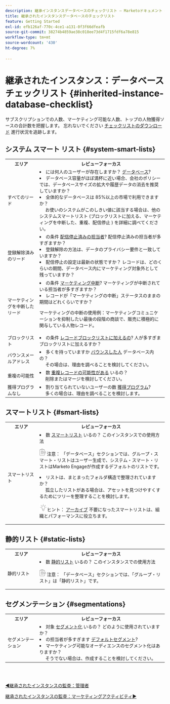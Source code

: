```yaml
---
description: 継承インスタンスデータベースのチェックリスト — Marketoドキュメント — 製品ドキュメント
title: 継承されたインスタンスデータベースのチェックリスト
feature: Getting Started
exl-id: efb126af-770c-4ce1-a131-0f3f66dfeafb
source-git-commit: 38274b4859ae38c018ee73d4f1715fdf6a78e815
workflow-type: tm+mt
source-wordcount: '430'
ht-degree: 7%

---
```


# 継承されたインスタンス：データベースチェックリスト {#inherited-instance-database-checklist}

サブスクリプションでの人数、マーケティング可能な人数、トップの人物獲得ソースの合計数を把握します。 忘れないでください [チェックリストのダウンロード](/help/marketo/getting-started/inheriting-a-marketo-engage-instance/assets/adobe-marketo-engage-inherited-instance-admin-checklist.xlsx) 進行状況を追跡します。

## システム スマート リスト {#system-smart-lists}

<table style="table-layout:auto"> 
 <tbody> 
  <tr> 
   <th style="width:20%">エリア</th> 
   <th>レビューフォーカス</th>
  </tr> 
  <tr> 
   <td>すべてのリード</td> 
   <td><li>には何人のユーザーが存在しますか？ <a href="/help/marketo/product-docs/core-marketo-concepts/smart-lists-and-static-lists/managing-people-in-smart-lists/database-dashboard.md" target="_blank">データベース</a>?</li>
<li>データベース容量がほぼ満杯に近い場合、会社のポリシーでは、データベースサイズの拡大や履歴データの消去を推奨していますか？</li>
<li>全体的なデータベースは 85%以上の市場で利用できますか？ 
<br/>     お使いのシステムがこのしきい値に該当する場合は、他のシステムスマートリスト (ブロックリストに加える、マーケティングを中断した、重複、配信停止 ) を詳細に調べてください。</li></td>
  </tr>
  <tr> 
   <td>登録解除済みのリード</td> 
   <td><li>の条件 <a href="/help/marketo/product-docs/email-marketing/deliverability/understanding-unsubscribe.md#marketing-suspended" target="_blank">配信停止済みの担当者</a>? 配信停止済みの担当者が多すぎますか？</li>
<li>登録解除の方法は、データのプライバシー要件と一致していますか？</li>
<li>配信停止の設定は最新の状態ですか？ レコードは、どのくらいの期間、データベース内にマーケティング対象外として残っていますか？</li></td>
  </tr>
  <tr> 
   <td>マーケティングを中断したリード</td> 
   <td><li>の条件 <a href="/help/marketo/product-docs/email-marketing/deliverability/durable-unsubscribe.md#marketing-suspended" target="_blank">マーケティング中断</a>? マーケティングが中断されている担当者が多すぎますか？</li>
<li>レコードが「マーケティングの中断」ステータスのままの期間はどれくらいですか？</li>
<p>マーケティングの中断の使用例：マーケティングコミュニケーションを抑制したい最後の段階の商談で、販売に積極的に関与している人物レコード。</td>
  </tr>
   <tr> 
   <td>ブロックリスト</td> 
   <td><li>の条件 <a href="/help/marketo/product-docs/core-marketo-concepts/smart-lists-and-static-lists/managing-people-in-smart-lists/add-person-to-blocklist.md" target="_blank">レコードブロックリストに加えるの</a>? 人が多すぎまブロックリストに加えるすか？</li></td>
  </tr>
  <tr> 
   <td>バウンスメールアドレス</td> 
   <td><li>多くを持っていますか <a href="/help/marketo/product-docs/email-marketing/deliverability/hard-and-soft-bounces-in-email.md" target="_blank">バウンスした人</a> データベース内の？
   <br/>     その場合は、理由を調べることを検討してください。</li></td></li></td>
  </tr>
  <tr> 
   <td>重複の可能性</td> 
   <td><li>数 <a href="/help/marketo/product-docs/core-marketo-concepts/smart-lists-and-static-lists/managing-people-in-smart-lists/find-and-merge-duplicate-people.md" target="_blank">重複レコードの可能性がある</a> いるの？
   <br/>     削除またはマージを検討してください。</li></td>
  </tr>
   <tr> 
   <td>獲得プログラムなし</td> 
   <td><li>割り当てられていないユーザーの数 <a href="/help/marketo/product-docs/core-marketo-concepts/programs/creating-programs/understanding-program-membership.md#acquisition-program" target="_blank">獲得プログラム</a>?
   <br/>     多くの場合は、理由を調べることを検討します。</li></td>
  </tr>
 </tbody> 
</table>

## スマートリスト {#smart-lists}

<table style="table-layout:auto"> 
 <tbody> 
  <tr> 
   <th style="width:20%">エリア</th> 
   <th>レビューフォーカス</th>
  </tr> 
  <tr> 
   <td>スマートリスト</td> 
   <td><li>数 <a href="/help/marketo/product-docs/core-marketo-concepts/smart-lists-and-static-lists/understanding-smart-lists.md" target="_blank">スマートリスト</a> いるの？ このインスタンスでの使用方法</li>
   <p><img src="assets/note-icon.png" alt="メモアイコン"> 注意： 「データベース」セクションでは、グループ・スマート・リストはユーザー生成で、システム・スマート・リストはMarketo Engageが作成するデフォルトのリストです。
<li>リストは、まとまったフォルダ構造で整理されていますか？ 
<br/>     孤立したリストがある場合は、アセットを見つけやすくするためにツリーを整理することを検討します。</li>
<p><img src="assets/tip-icon.png" alt="ヒントアイコン">ヒント： <a href="/help/marketo/product-docs/core-marketo-concepts/miscellaneous/understanding-folders.md#archive-a-folder" target="_blank">アーカイブ</a> 不要になったスマートリストは、組織とパフォーマンスに役立ちます。</td>
  </tr>
 </tbody> 
</table>

## 静的リスト {#static-lists}

<table style="table-layout:auto"> 
 <tbody> 
  <tr> 
   <th style="width:20%">エリア</th> 
   <th>レビューフォーカス</th>
  </tr> 
  <tr> 
   <td>静的リスト</td> 
   <td><li>数 <a href="/help/marketo/product-docs/core-marketo-concepts/smart-lists-and-static-lists/static-lists/understanding-static-lists.md" target="_blank">静的リスト</a> いるの？ このインスタンスでの使用方法</li>
   <p><img src="assets/note-icon.png" alt="メモアイコン"> 注意： 「データベース」セクションでは、「グループ・リスト」は「静的リスト」です。</td>
  </tr>
 </tbody> 
</table>

## セグメンテーション {#segmentations}

<table style="table-layout:auto"> 
 <tbody> 
  <tr> 
   <th style="width:20%">エリア</th> 
   <th>レビューフォーカス</th>
  </tr> 
  <tr> 
   <td>セグメンテーション</td> 
   <td><li>対象 <a href="/help/marketo/product-docs/personalization/segmentation-and-snippets/segmentation/create-a-segmentation.md" target="_blank">セグメント化</a> いるの？ どのように使用されていますか？</li>
<li>の担当者が多すぎます <a href="/help/marketo/product-docs/personalization/segmentation-and-snippets/segmentation/segmentation-order-priority.md" target="_blank">デフォルトセグメント</a>?</li>
<li>マーケティング可能なオーディエンスのセグメント化はありますか？ 
<br/>     そうでない場合は、作成することを検討してください。</li></td>
  </tr>
 </tbody> 
</table>

<br> 

[◄継承されたインスタンスの監査：管理者](/help/marketo/getting-started/inheriting-a-marketo-engage-instance/admin-section-checklist.md)

[継承されたインスタンスの監査：マーケティングアクティビティ►](/help/marketo/getting-started/inheriting-a-marketo-engage-instance/marketing-activities-checklist.md)
